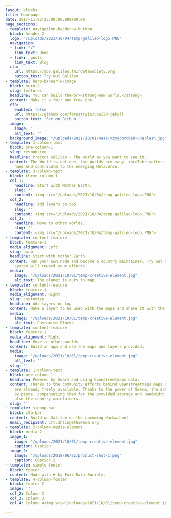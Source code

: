 ```yaml
---
layout: blocks
title: Homepage
date: 2017-11-22T23:00:00.000+00:00
page_sections:
- template: navigation-header-w-button
  block: header-2
  logo: "/uploads/2021/10/04/temp-galileo-logo.PNG"
  navigation:
  - link: "/"
    link_text: Home
  - link: _posts
    link_text: Blog
  cta:
    url: https://app.galileo.fairdatasociety.org
    button_text: Try out Galileo
- template: hero-banner-w-image
  block: hero-2
  slug: features
  headline: You can build the<br><strong>new world.</strong>
  content: Make it a fair and free one.
  cta:
    enabled: false
    url: https://github.com/forestryio/ubuild-jekyll
    button_text: 'See on GitHub '
  image:
    image: ''
    alt_text: ''
  background_image: "/uploads/2021/10/01/nasa-yzygonrube8-unsplash.jpg"
- template: 1-column-text
  block: one-column-1
  slug: responsive
  headline: Project Galileo - The world as you want to see it.
  content: The World is not one, the Worlds are many. <br>Take matters into your own
    hand and contribute to the emerging Metaverse.
- template: 3-column-text
  block: three-column-1
  col_1:
    headline: Start with Mother Earth.
    slug: ''
    content: <img src="/uploads/2021/10/04/temp-galileo-logo.PNG">
  col_2:
    headline: Add layers on top.
    slug: ''
    content: <img src="/uploads/2021/10/04/temp-galileo-logo.PNG">
  col_3:
    headline: Move to other worlds.
    slug: ''
    content: <img src="/uploads/2021/10/04/temp-galileo-logo.PNG">
- template: content-feature
  block: feature-1
  media_alignment: Left
  slug: swap
  headline: Start with mother Earth
  content: Run your own node and become a country maintainer. Try out how the incentive
    system will reward your efforts.
  media:
    image: "/uploads/2021/10/01/temp-creative-element.jpg"
    alt_text: The planet is ours to map.
- template: content-feature
  block: feature-1
  media_alignment: Right
  slug: customize
  headline: Add layers on top
  content: Make a layer to be used with the maps and share it with the community.
  media:
    image: "/uploads/2021/10/01/temp-creative-element.jpg"
    alt_text: Customize Blocks
- template: content-feature
  block: feature-1
  media_alignment: Right
  headline: Move to other worlds
  content: Build an app and use the maps and layers provided.
  media:
    image: "/uploads/2021/10/01/temp-creative-element.jpg"
    alt_text: ''
  slug: ''
- template: 1-column-text
  block: one-column-1
  headline: Powered by Swarm and using Openstreetmaps data.
  content: Thanks to the community efforts behind Openstreetmaps maps of the world
    are already freely available. Thanks to the power of Swarm, the data can be hosted
    by peers, compensating them for the provided storage and bandwidth, addressing
    also the country maintainers.
  slug: ''
- template: signup-bar
  block: cta-bar
  content: Build on Galileo on the upcoming Hackathon!
  email_recipient: crt.ahlin@ethswarm.org
- template: 2-column-media-element
  block: media-2
  image_1:
    image: "/uploads/2021/10/01/temp-creative-element.jpg"
    caption: Caption
  image_2:
    image: "/uploads/2018/06/21/product-shot-1.png"
    caption: Cpation 2
- template: simple-footer
  block: footer-1
  content: Made with ❤︎ by Fair Data Society.
- template: 4-column-footer
  block: footer-2
  image: ''
  col_2: Column 2
  col_3: Column 3
  col_4: Column 4<img src="/uploads/2021/10/01/temp-creative-element.jpg">

---
```

